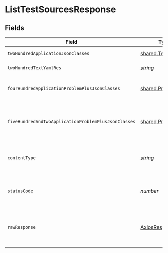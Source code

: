 # ListTestSourcesResponse


## Fields

| Field                                                           | Type                                                            | Required                                                        | Description                                                     |
| --------------------------------------------------------------- | --------------------------------------------------------------- | --------------------------------------------------------------- | --------------------------------------------------------------- |
| `twoHundredApplicationJsonClasses`                              | [shared.TestSource](../../../sdk/models/shared/testsource.md)[] | :heavy_minus_sign:                                              | successful operation                                            |
| `twoHundredTextYamlRes`                                         | *string*                                                        | :heavy_minus_sign:                                              | successful operation                                            |
| `fourHundredApplicationProblemPlusJsonClasses`                  | [shared.Problem](../../../sdk/models/shared/problem.md)[]       | :heavy_minus_sign:                                              | problem with input for CRD generation                           |
| `fiveHundredAndTwoApplicationProblemPlusJsonClasses`            | [shared.Problem](../../../sdk/models/shared/problem.md)[]       | :heavy_minus_sign:                                              | problem with read information from kubernetes cluster           |
| `contentType`                                                   | *string*                                                        | :heavy_check_mark:                                              | HTTP response content type for this operation                   |
| `statusCode`                                                    | *number*                                                        | :heavy_check_mark:                                              | HTTP response status code for this operation                    |
| `rawResponse`                                                   | [AxiosResponse](https://axios-http.com/docs/res_schema)         | :heavy_minus_sign:                                              | Raw HTTP response; suitable for custom response parsing         |